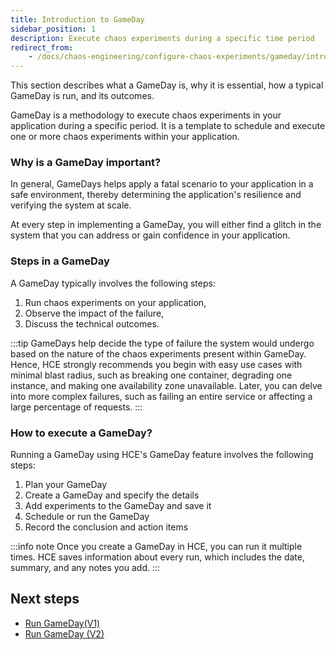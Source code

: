 ```yaml
---
title: Introduction to GameDay
sidebar_position: 1
description: Execute chaos experiments during a specific time period
redirect_from:
	- /docs/chaos-engineering/configure-chaos-experiments/gameday/introduction-to-gameday
---
```

This section describes what a GameDay is, why it is essential, how a typical GameDay is run, and its outcomes.

GameDay is a methodology to execute chaos experiments in your application during a specific period. It is a template to schedule and execute one or more chaos experiments within your application.

### Why is a GameDay important?
In general, GameDays helps apply a fatal scenario to your application in a safe environment, thereby determining the application's resilience and verifying the system at scale.

At every step in implementing a GameDay, you will either find a glitch in the system that you can address or gain confidence in your application.

### Steps in a GameDay

A GameDay typically involves the following steps:

1. Run chaos experiments on your application,
2. Observe the impact of the failure,
3. Discuss the technical outcomes.

:::tip
GameDays help decide the type of failure the system would undergo based on the nature of the chaos experiments present within GameDay. Hence, HCE strongly recommends you begin with easy use cases with minimal blast radius, such as breaking one container, degrading one instance, and making one availability zone unavailable. Later, you can delve into more complex failures, such as failing an entire service or affecting a large percentage of requests.
:::

### How to execute a GameDay?
Running a GameDay using HCE's GameDay feature involves the following steps:

1. Plan your GameDay
2. Create a GameDay and specify the details
3. Add experiments to the GameDay and save it
4. Schedule or run the GameDay
5. Record the conclusion and action items

:::info note
Once you create a GameDay in HCE, you can run it multiple times. HCE saves information about every run, which includes the date, summary, and any notes you add.
:::

## Next steps
* [Run GameDay(V1)](/docs/chaos-engineering/features/gameday/run-gameday.md)
* [Run GameDay (V2)](/docs/chaos-engineering/features/gameday/gameday-v2.md)
